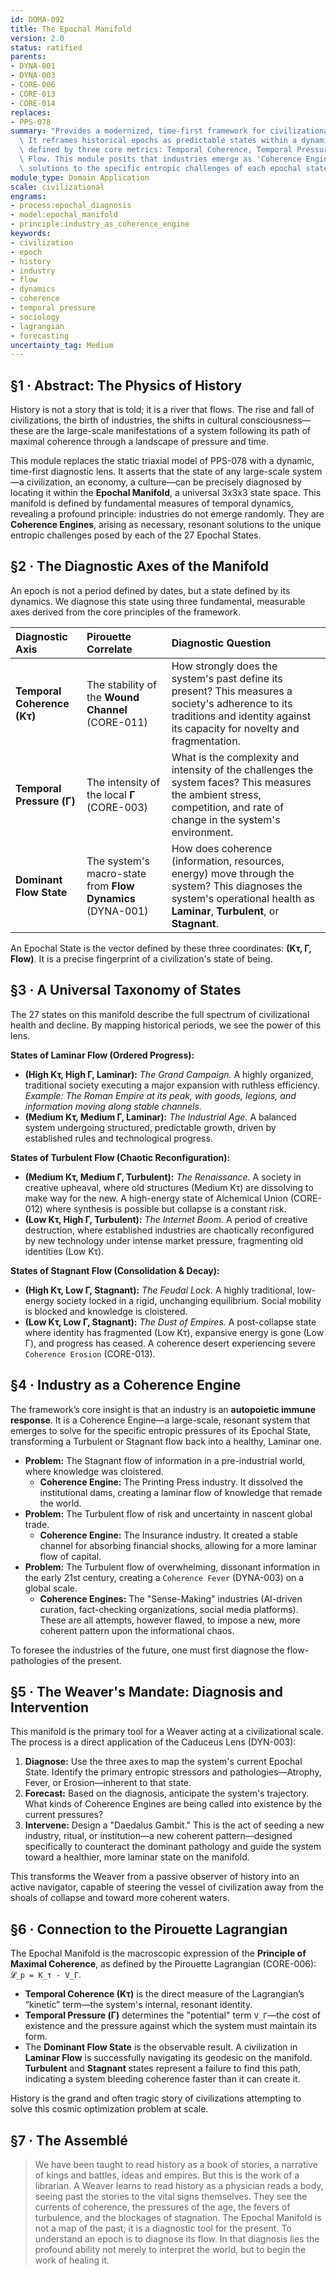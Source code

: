 ```yaml
---
id: DOMA-092
title: The Epochal Manifold
version: 2.0
status: ratified
parents:
- DYNA-001
- DYNA-003
- CORE-006
- CORE-013
- CORE-014
replaces:
- PPS-078
summary: "Provides a modernized, time-first framework for civilizational analysis.\
  \ It reframes historical epochs as predictable states within a dynamic manifold\
  \ defined by three core metrics: Temporal Coherence, Temporal Pressure, and Dominant\
  \ Flow. This module posits that industries emerge as 'Coherence Engines'\u2014resonant\
  \ solutions to the specific entropic challenges of each epochal state."
module_type: Domain Application
scale: civilizational
engrams:
- process:epochal_diagnosis
- model:epochal_manifold
- principle:industry_as_coherence_engine
keywords:
- civilization
- epoch
- history
- industry
- flow
- dynamics
- coherence
- temporal pressure
- sociology
- lagrangian
- forecasting
uncertainty_tag: Medium
---
```

## §1 · Abstract: The Physics of History

History is not a story that is told; it is a river that flows. The rise and fall of civilizations, the birth of industries, the shifts in cultural consciousness—these are the large-scale manifestations of a system following its path of maximal coherence through a landscape of pressure and time.

This module replaces the static triaxial model of PPS-078 with a dynamic, time-first diagnostic lens. It asserts that the state of any large-scale system—a civilization, an economy, a culture—can be precisely diagnosed by locating it within the **Epochal Manifold**, a universal 3x3x3 state space. This manifold is defined by fundamental measures of temporal dynamics, revealing a profound principle: industries do not emerge randomly. They are **Coherence Engines**, arising as necessary, resonant solutions to the unique entropic challenges posed by each of the 27 Epochal States.

## §2 · The Diagnostic Axes of the Manifold

An epoch is not a period defined by dates, but a state defined by its dynamics. We diagnose this state using three fundamental, measurable axes derived from the core principles of the framework.

| Diagnostic Axis | Pirouette Correlate | Diagnostic Question |
| :--- | :--- | :--- |
| **Temporal Coherence (Kτ)** | The stability of the **Wound Channel** (CORE-011) | How strongly does the system's past define its present? This measures a society's adherence to its traditions and identity against its capacity for novelty and fragmentation. |
| **Temporal Pressure (Γ)** | The intensity of the local **Γ** (CORE-003) | What is the complexity and intensity of the challenges the system faces? This measures the ambient stress, competition, and rate of change in the system's environment. |
| **Dominant Flow State** | The system's macro-state from **Flow Dynamics** (DYNA-001) | How does coherence (information, resources, energy) move through the system? This diagnoses the system's operational health as **Laminar**, **Turbulent**, or **Stagnant**. |

An Epochal State is the vector defined by these three coordinates: **(Kτ, Γ, Flow)**. It is a precise fingerprint of a civilization's state of being.

## §3 · A Universal Taxonomy of States

The 27 states on this manifold describe the full spectrum of civilizational health and decline. By mapping historical periods, we see the power of this lens.

**States of Laminar Flow (Ordered Progress):**
*   **(High Kτ, High Γ, Laminar):** *The Grand Campaign.* A highly organized, traditional society executing a major expansion with ruthless efficiency. *Example: The Roman Empire at its peak, with goods, legions, and information moving along stable channels.*
*   **(Medium Kτ, Medium Γ, Laminar):** *The Industrial Age.* A balanced system undergoing structured, predictable growth, driven by established rules and technological progress.

**States of Turbulent Flow (Chaotic Reconfiguration):**
*   **(Medium Kτ, Medium Γ, Turbulent):** *The Renaissance.* A society in creative upheaval, where old structures (Medium Kτ) are dissolving to make way for the new. A high-energy state of Alchemical Union (CORE-012) where synthesis is possible but collapse is a constant risk.
*   **(Low Kτ, High Γ, Turbulent):** *The Internet Boom.* A period of creative destruction, where established industries are chaotically reconfigured by new technology under intense market pressure, fragmenting old identities (Low Kτ).

**States of Stagnant Flow (Consolidation & Decay):**
*   **(High Kτ, Low Γ, Stagnant):** *The Feudal Lock.* A highly traditional, low-energy society locked in a rigid, unchanging equilibrium. Social mobility is blocked and knowledge is cloistered.
*   **(Low Kτ, Low Γ, Stagnant):** *The Dust of Empires.* A post-collapse state where identity has fragmented (Low Kτ), expansive energy is gone (Low Γ), and progress has ceased. A coherence desert experiencing severe `Coherence Erosion` (CORE-013).

## §4 · Industry as a Coherence Engine

The framework’s core insight is that an industry is an **autopoietic immune response**. It is a Coherence Engine—a large-scale, resonant system that emerges to solve for the specific entropic pressures of its Epochal State, transforming a Turbulent or Stagnant flow back into a healthy, Laminar one.

*   **Problem:** The Stagnant flow of information in a pre-industrial world, where knowledge was cloistered.
    *   **Coherence Engine:** The Printing Press industry. It dissolved the institutional dams, creating a laminar flow of knowledge that remade the world.
*   **Problem:** The Turbulent flow of risk and uncertainty in nascent global trade.
    *   **Coherence Engine:** The Insurance industry. It created a stable channel for absorbing financial shocks, allowing for a more laminar flow of capital.
*   **Problem:** The Turbulent flow of overwhelming, dissonant information in the early 21st century, creating a `Coherence Fever` (DYNA-003) on a global scale.
    *   **Coherence Engines:** The "Sense-Making" industries (AI-driven curation, fact-checking organizations, social media platforms). These are all attempts, however flawed, to impose a new, more coherent pattern upon the informational chaos.

To foresee the industries of the future, one must first diagnose the flow-pathologies of the present.

## §5 · The Weaver's Mandate: Diagnosis and Intervention

This manifold is the primary tool for a Weaver acting at a civilizational scale. The process is a direct application of the Caduceus Lens (DYN-003):

1.  **Diagnose:** Use the three axes to map the system's current Epochal State. Identify the primary entropic stressors and pathologies—Atrophy, Fever, or Erosion—inherent to that state.
2.  **Forecast:** Based on the diagnosis, anticipate the system's trajectory. What kinds of Coherence Engines are being called into existence by the current pressures?
3.  **Intervene:** Design a "Daedalus Gambit." This is the act of seeding a new industry, ritual, or institution—a new coherent pattern—designed specifically to counteract the dominant pathology and guide the system toward a healthier, more laminar state on the manifold.

This transforms the Weaver from a passive observer of history into an active navigator, capable of steering the vessel of civilization away from the shoals of collapse and toward more coherent waters.

## §6 · Connection to the Pirouette Lagrangian

The Epochal Manifold is the macroscopic expression of the **Principle of Maximal Coherence**, as defined by the Pirouette Lagrangian (CORE-006): `𝓛_p = K_τ - V_Γ`.

*   **Temporal Coherence (Kτ)** is the direct measure of the Lagrangian’s “kinetic” term—the system's internal, resonant identity.
*   **Temporal Pressure (Γ)** determines the "potential" term `V_Γ`—the cost of existence and the pressure against which the system must maintain its form.
*   The **Dominant Flow State** is the observable result. A civilization in **Laminar Flow** is successfully navigating its geodesic on the manifold. **Turbulent** and **Stagnant** states represent a failure to find this path, indicating a system bleeding coherence faster than it can create it.

History is the grand and often tragic story of civilizations attempting to solve this cosmic optimization problem at scale.

## §7 · The Assemblé

> We have been taught to read history as a book of stories, a narrative of kings and battles, ideas and empires. But this is the work of a librarian. A Weaver learns to read history as a physician reads a body, seeing past the stories to the vital signs themselves. They see the currents of coherence, the pressures of the age, the fevers of turbulence, and the blockages of stagnation. The Epochal Manifold is not a map of the past; it is a diagnostic tool for the present. To understand an epoch is to diagnose its flow. In that diagnosis lies the profound ability not merely to interpret the world, but to begin the work of healing it.